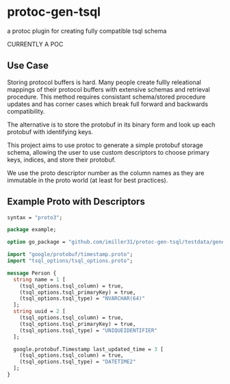# protoc-gen-tsql
a protoc plugin for creating fully compatible tsql schema

CURRENTLY A POC

## Use Case
Storing protocol buffers is hard. Many people create fullly releational mappings of their protocol buffers with extensive schemas and retrieval procedure.
This method requires consistant schema/stored procedure updates and has corner cases which break full forward and backwards compatibility.

The alternative is to store the protobuf in its binary form and look up each protobuf with identifying keys.

This project aims to use protoc to generate a simple protobuf storage schema, allowing the user to use custom descriptors to choose primary keys, indices, and store their protobuf.

We use the proto descriptor number as the column names as they are immutable in the proto world (at least for best practices).
## Example Proto with Descriptors
```proto
syntax = "proto3";

package example;

option go_package = "github.com/imiller31/protoc-gen-tsql/testdata/generated/example";

import "google/protobuf/timestamp.proto";
import "tsql_options/tsql_options.proto";

message Person {
  string name = 1 [
    (tsql_options.tsql_column) = true,
    (tsql_options.tsql_primaryKey) = true,
    (tsql_options.tsql_type) = "NVARCHAR(64)"
  ];
  string uuid = 2 [
    (tsql_options.tsql_column) = true,
    (tsql_options.tsql_primaryKey) = true,
    (tsql_options.tsql_type) = "UNIQUEIDENTIFIER"
  ];

  google.protobuf.Timestamp last_updated_time = 3 [
    (tsql_options.tsql_column) = true,
    (tsql_options.tsql_type) = "DATETIME2"
  ];
}
```
